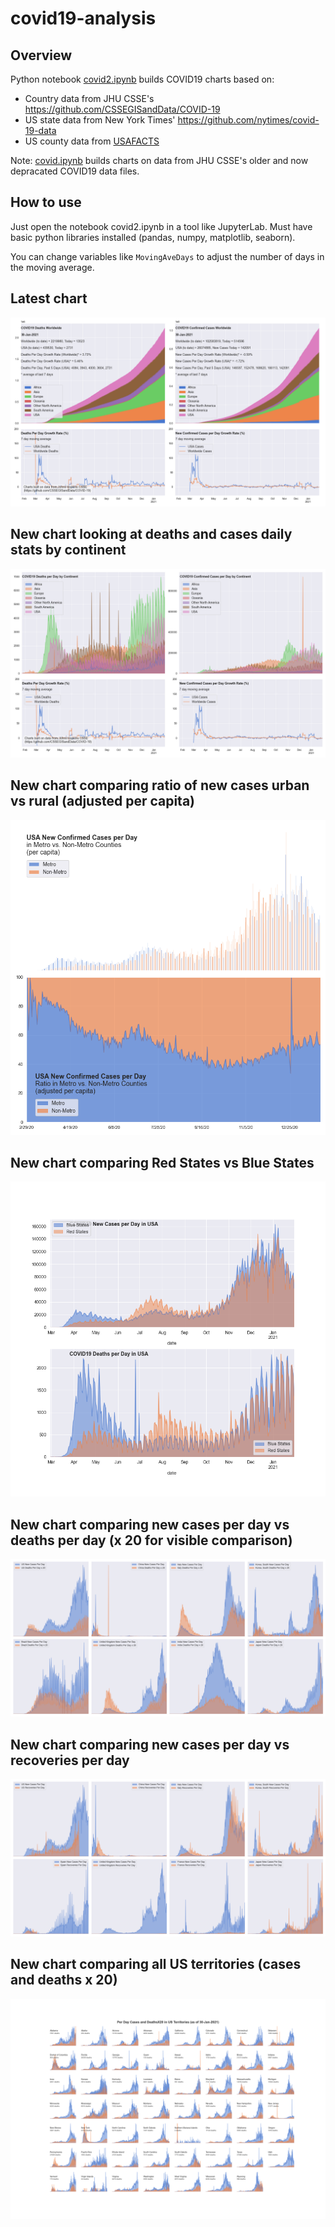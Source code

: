# covid19-analysis

## Overview
Python notebook [covid2.ipynb](https://github.com/danlaw/covid19-analysis/blob/master/covid2.ipynb) builds COVID19 charts based on:
* Country data from JHU CSSE's https://github.com/CSSEGISandData/COVID-19
* US state data from New York Times' https://github.com/nytimes/covid-19-data
* US county data from [USAFACTS](https://usafacts.org/visualizations/coronavirus-covid-19-spread-map/)

Note: [covid.ipynb](https://github.com/danlaw/covid19-analysis/blob/master/covid.ipynb) builds charts on data from JHU CSSE's older and now depracated COVID19 data files.

## How to use
Just open the notebook covid2.ipynb in a tool like JupyterLab. Must have basic python libraries installed (pandas, numpy, matplotlib, seaborn).

You can change variables like ``MovingAveDays`` to adjust the number of days in the moving average.

## Latest chart
![Latest chart](charts/20210130-covid19-chart.png)

## New chart looking at deaths and cases daily stats by continent
![Comparison chart](charts/20210130-covid19-chart-perday.png)

## New chart comparing ratio of new cases urban vs rural (adjusted per capita)
![Urban rural per capita chart](charts/20210130-US-counties-urban-vs-rural-per-capita.png)

## New chart comparing Red States vs Blue States
![Red vs Blue chart](charts/20210130-compare-daily-red-vs-blue-states.png)

## New chart comparing new cases per day vs deaths per day (x 20 for visible comparison)
![Comparison chart](charts/20210130-comparison-chart.png)

## New chart comparing new cases per day vs recoveries per day
![Recovery chart](charts/20210130-comparison-recovery-chart.png)

## New chart comparing all US territories (cases and deaths x 20)
![Territories chart](charts/20210130-compare-US-territories.png)

